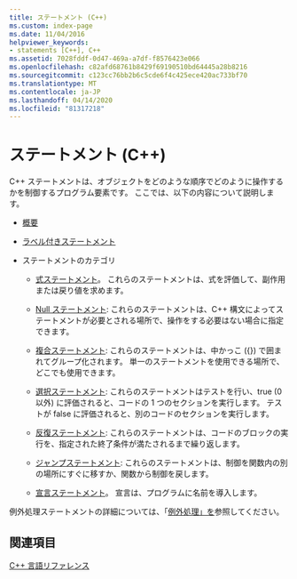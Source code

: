 ```yaml
---
title: ステートメント (C++)
ms.custom: index-page
ms.date: 11/04/2016
helpviewer_keywords:
- statements [C++], C++
ms.assetid: 7028fddf-0d47-469a-a7df-f8576423e066
ms.openlocfilehash: c82afd68761b8429f69190510bd64445a28b8216
ms.sourcegitcommit: c123cc76bb2b6c5cde6f4c425ece420ac733bf70
ms.translationtype: MT
ms.contentlocale: ja-JP
ms.lasthandoff: 04/14/2020
ms.locfileid: "81317218"
---
```

# <a name="statements-c"></a>ステートメント (C++)

C++ ステートメントは、オブジェクトをどのような順序でどのように操作するかを制御するプログラム要素です。 ここでは、以下の内容について説明します。

- [概要](../cpp/overview-of-cpp-statements.md)

- [ラベル付きステートメント](../cpp/labeled-statements.md)

- ステートメントのカテゴリ

  - [式ステートメント](../cpp/expression-statement.md)。 これらのステートメントは、式を評価して、副作用または戻り値を求めます。

  - [Null ステートメント](../cpp/null-statement.md): これらのステートメントは、C++ 構文によってステートメントが必要とされる場所で、操作をする必要はない場合に指定できます。

  - [複合ステートメント](../cpp/compound-statements-blocks.md): これらのステートメントは、中かっこ ({}) で囲まれてグループ化されます。 単一のステートメントを使用できる場所で、どこでも使用できます。

  - [選択ステートメント](../cpp/selection-statements-cpp.md): これらのステートメントはテストを行い、true (0 以外) に評価されると、コードの 1 つのセクションを実行します。 テストが false に評価されると、別のコードのセクションを実行します。

  - [反復ステートメント](../cpp/iteration-statements-cpp.md): これらのステートメントは、コードのブロックの実行を、指定された終了条件が満たされるまで繰り返します。

  - [ジャンプステートメント](../cpp/jump-statements-cpp.md): これらのステートメントは、制御を関数内の別の場所にすぐに移すか、関数から制御を戻します。

  - [宣言ステートメント](declarations-and-definitions-cpp.md)。 宣言は、プログラムに名前を導入します。

例外処理ステートメントの詳細については、「[例外処理」を](../cpp/exception-handling-in-visual-cpp.md)参照してください。

## <a name="see-also"></a>関連項目

[C++ 言語リファレンス](../cpp/cpp-language-reference.md)
